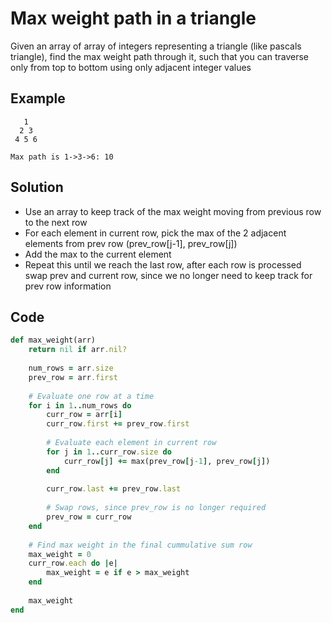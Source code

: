 # Max weight path in a triangle
Given an array of array of integers representing a triangle (like pascals triangle), find the max weight path through it, such that you can traverse only from top to bottom using only adjacent integer values

## Example
```
   1
  2 3
 4 5 6
 
Max path is 1->3->6: 10
```

## Solution
- Use an array to keep track of the max weight moving from previous row to the next row
- For each element in current row, pick the max of the 2 adjacent elements from prev row (prev_row[j-1], prev_row[j])
- Add the max to the current element 
- Repeat this until we reach the last row, after each row is processed swap prev and current row, since we no longer need to keep track for prev row information

## Code
```ruby
def max_weight(arr)
    return nil if arr.nil?
    
    num_rows = arr.size
    prev_row = arr.first
    
    # Evaluate one row at a time
    for i in 1..num_rows do
        curr_row = arr[i]
        curr_row.first += prev_row.first
        
        # Evaluate each element in current row
        for j in 1..curr_row.size do
            curr_row[j] += max(prev_row[j-1], prev_row[j])
        end
        
        curr_row.last += prev_row.last
        
        # Swap rows, since prev_row is no longer required
        prev_row = curr_row
    end
    
    # Find max weight in the final cummulative sum row
    max_weight = 0
    curr_row.each do |e|
        max_weight = e if e > max_weight
    end
    
    max_weight
end
```